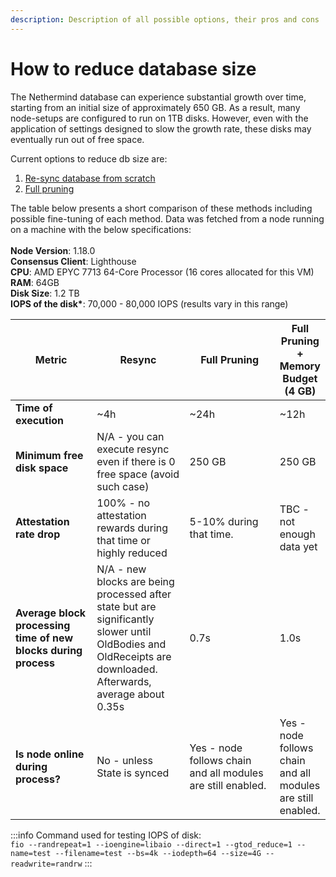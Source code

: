 ```yaml
---
description: Description of all possible options, their pros and cons
---
```


# How to reduce database size

The Nethermind database can experience substantial growth over time, starting from an initial size of approximately 650
GB. As a result, many node-setups are configured to run on 1TB disks. However, even with the application of settings
designed to slow the growth rate, these disks may eventually run out of free space.

Current options to reduce db size are:

1. [Re-sync database from scratch](resync-database-from-scratch.md)
2. [Full pruning](full-pruning.md)

The table below presents a short comparison of these methods including possible fine-tuning of each method. Data was
fetched from a node running on a machine with the below specifications:\
\
**Node Version**: 1.18.0\
**Consensus Client**: Lighthouse\
**CPU**: AMD EPYC 7713 64-Core Processor (16 cores allocated for this VM)\
**RAM**: 64GB\
**Disk Size**: 1.2 TB\
**IOPS of the disk\***: 70,000 - 80,000 IOPS (results vary in this range)

<table><thead><tr><th width="156">Metric</th><th width="186">Resync</th><th width="226">Full Pruning</th><th>Full Pruning + Memory Budget (4 GB)</th></tr></thead><tbody><tr><td><strong>Time of execution</strong></td><td>~4h</td><td>~24h</td><td>~12h</td></tr><tr><td><strong>Minimum free disk space</strong></td><td>N/A - you can execute resync even if there is 0 free space (avoid such case)</td><td>250 GB</td><td>250 GB</td></tr><tr><td><strong>Attestation rate drop</strong> </td><td>100% - no attestation rewards during that time or highly reduced</td><td>5-10% during that time.</td><td>TBC - not enough data yet</td></tr><tr><td><strong>Average block processing time of new blocks during process</strong></td><td>N/A - new blocks are being processed after state but are significantly slower until OldBodies and OldReceipts are downloaded. Afterwards, average about 0.35s</td><td>0.7s</td><td>1.0s</td></tr><tr><td><strong>Is node online during process?</strong></td><td>No - unless State is synced</td><td>Yes - node follows chain and all modules are still enabled.</td><td>Yes - node follows chain and all modules are still enabled.</td></tr></tbody></table>

:::info
Command used for testing IOPS of disk:\
`fio --randrepeat=1 --ioengine=libaio --direct=1 --gtod_reduce=1 --name=test --filename=test --bs=4k --iodepth=64 --size=4G --readwrite=randrw`
:::
